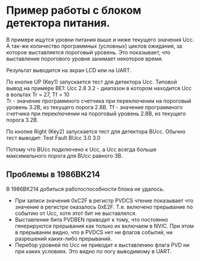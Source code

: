 ﻿# Пример работы с блоком детектора питания.

В примере ищутся уровни питания выше и ниже текущего значения Ucc. 
А так-же количество программных (условных) циклов ожидания, за которое выставляется пороговый уровень. Это показывает, что выставление порогового уровня занимает некоторое время.

Результат выводится на экран LCD или на UART.

По кнопке UP (Key1) запускается тест для детектора Ucc. 
Типовой вывод на примере ВЕ1:
  Ucc  2.8  3.2       - диапазон в котором находится Ucc в вольтах
  Tr = 27,  Tf = 10   
    Tr - значение программного счетчика при переключении на пороговый уровень 3.2В, из текущего порога 2.8В.
    Tf - значение программного счетчика при переключении на пороговый уровень 2.8В, из текущего порога 3.2В.

По кнопке Right (Key2) запускается тест для детектора BUcc. Обычно тест выводит:
  Test Fault
  BUcc 3.0  3.0

Потому что BUcc подключено к Ucc, а Ucc всегда больше максимального порога для BUcc равного 3В.

## Проблемы в 1986ВК214
В 1986ВК214 добиться работоспособности блока не удалось. 
  * При записи значения 0xC2F в регистр PVDCS чтение показывает что значение в регистре оказалось 0xE2F. Т.е. включено прерывание по событию от Ucc, хотя этот бит не выставлялся.
  * Выставление бита PVDBEN приводит к тому, что постоянно генерируются прерывания как только их включаем в NVIC. При этом в прерывании видно, что в PVDCS нет ни флагов событий, ни разрешений каких-либо прерываний.
  * Перебор уровней по Ucc не приводит к выставлению флага PVD ни при каких условиях. Это видно по логу выводимому в UART.